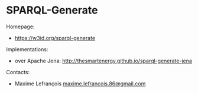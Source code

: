 SPARQL-Generate
===

Homepage:
* https://w3id.org/sparql-generate

Implementations:
* over Apache Jena: http://thesmartenergy.github.io/sparql-generate-jena

Contacts: 
* Maxime Lefrançois <maxime.lefrancois.86@gmail.com>
